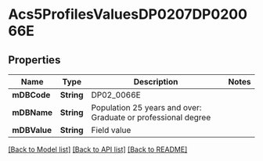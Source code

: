 # Acs5ProfilesValuesDP0207DP020066E

## Properties
Name | Type | Description | Notes
------------ | ------------- | ------------- | -------------
**mDBCode** | **String** | DP02_0066E | 
**mDBName** | **String** | Population 25 years and over: Graduate or professional degree | 
**mDBValue** | **String** | Field value | 

[[Back to Model list]](../README.md#documentation-for-models) [[Back to API list]](../README.md#documentation-for-api-endpoints) [[Back to README]](../README.md)


